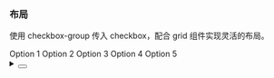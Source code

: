 ### 布局

使用 <yc-tag>checkbox-group</yc-tag> 传入 <yc-tag>checkbox</yc-tag>，配合 <yc-tag>grid</yc-tag> 组件实现灵活的布局。

<div class="cell-demo vp-raw">
  <yc-checkbox-group v-model="checkedValue">
    <yc-grid
      :cols="3"
      :colGap="24"
      :rowGap="16">
      <yc-grid-item>
        <yc-checkbox value="1">Option 1</yc-checkbox>
      </yc-grid-item>
      <yc-grid-item>
        <yc-checkbox
          value="2"
          disabled
          >Option 2</yc-checkbox
        >
      </yc-grid-item>
      <yc-grid-item>
        <yc-checkbox value="3">Option 3</yc-checkbox>
      </yc-grid-item>
      <yc-grid-item>
        <yc-checkbox value="4">Option 4</yc-checkbox>
      </yc-grid-item>
      <yc-grid-item>
        <yc-checkbox value="5">Option 5</yc-checkbox>
      </yc-grid-item>
    </yc-grid>
  </yc-checkbox-group>
</div>

<script setup>
import { ref } from 'vue';
const checkedValue = ref(['1', '2']);
</script>

<details>
<summary>
 <button class="code-btn"  >
    <icon-code />
 </button>
</summary>

```vue
<template>
  <yc-checkbox-group v-model="checkedValue">
    <yc-grid
      :cols="3"
      :colGap="24"
      :rowGap="16">
      <yc-grid-item>
        <yc-checkbox value="1">Option 1</yc-checkbox>
      </yc-grid-item>
      <yc-grid-item>
        <yc-checkbox
          value="2"
          disabled
          >Option 2</yc-checkbox
        >
      </yc-grid-item>
      <yc-grid-item>
        <yc-checkbox value="3">Option 3</yc-checkbox>
      </yc-grid-item>
      <yc-grid-item>
        <yc-checkbox value="4">Option 4</yc-checkbox>
      </yc-grid-item>
      <yc-grid-item>
        <yc-checkbox value="5">Option 5</yc-checkbox>
      </yc-grid-item>
    </yc-grid>
  </yc-checkbox-group>
</template>

<script setup>
import { ref } from 'vue';
const checkedValue = ref(['1', '2']);
</script>
```

</details>

